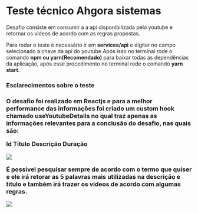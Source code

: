 # Teste técnico Ahgora sistemas

Desafio consiste em consumir a a api disponibilizada pelo youtube e retornar os videos de acordo com as regras propostas.

Para rodar o teste é necessário ir em <strong>services/api</strong> e digitar no campo selecionado a chave da api do youtube
Após isso no terminal rode o comando <strong>npm ou yarn(Recomendado)</strong> para baixar todas as dependências da aplicação, após esse procedimento no terminal rode o comando <strong>yarn start</strong>.

<h3>Esclarecimentos sobre o teste<h3>

O desafio foi realizado em Reactjs e para a melhor performance das informações foi criado um custom hook chamado useYoutubeDetails no qual traz apenas as informações relevantes para a conclusão do desafio, nas quais são:

Id
Título
Descrição
Duração

<img src="./src/assets/teste técnico.gif">

É possível pesquisar sempre de acordo com o termo que quiser e ele irá retorar as 5 palavras mais utilizadas na descrição e titulo e também irá trazer os vídeos de acordo com algumas regras.

<img src="./src/assets/teste técnico 2.gif">
